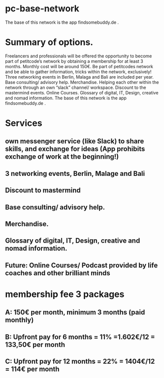 <!-- TITLE: Pc Base Network -->
<!-- SUBTITLE: A quick summary of Pc Base Network -->

# pc-base-network 

The base of this network is the app findsomebuddy.de .

# Summary of options. 

Freelancers and professionals will be offered the opportunity to become part of petitcode’s network by obtaining a membership for at least 3 months. Monthly cost will be around 150€. Be part of petitcodes network and be able to gather information, tricks within the network, exclusively! Three networking events in Berlin, Malaga and Bali are included per year. Base consulting/ advisory help. Merchandise. Helping each other within the network through an own “slack” channel/ workspace. Discount to the mastermind events. Online Courses. Glossary of digital, IT, Design, creative and nomad information. The base of this network is the app findsomebuddy.de .

# Services 
## own messenger service (like Slack) to share skills, and exchange for ideas (App prohibits exchange of work at the beginning!)
## 3 networking events, Berlin, Malage and Bali
## Discount to mastermind 
## Base consulting/ advisory help. 
## Merchandise. 
## Glossary of digital, IT, Design, creative and nomad information. 
## 

## Future: Online Courses/ Podcast provided by life coaches and other brilliant minds 


# membership fee  3 packages 
## A: 150€ per month, minimum 3 months (paid monthly)
## B: Upfront pay for 6 months = 11% =1.602€/12 = 133,50€ per month
## C: Upfront pay for 12 months = 22% = 1404€/12 = 114€ per month